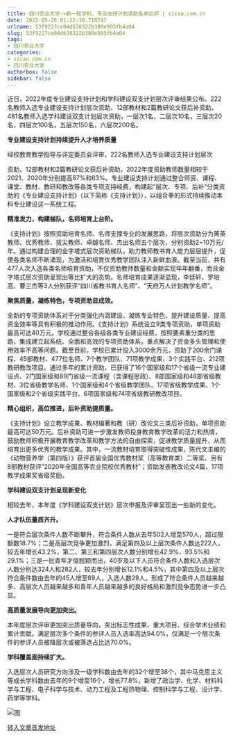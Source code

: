```yaml
---
title: 四川农业大学->新一轮学科、专业支持计划资助名单出炉 | sicau.com.cn
date: 2022-05-26 01:22:10.718747
urlname: 53f9227ce04d638322b380e905fb4a04
slug: 53f9227ce04d638322b380e905fb4a04
tags: 
- 四川农业大学
categories:
- sicau.com.cn
- 四川农业大学
authorbox: false
sidebar: false
---
```

近日，2022年度专业建设支持计划和学科建设双支计划层次评审结果公布。222名教师入选专业建设支持计划层次资助、12部教材和2篇教研论文获后补资助。481名教师入选学科建设双支计划层次资助，一层次1名，二层次10名，三层次20名，四层次100名，五层次150名，六层次200名。

**专业建设支持计划持续提升人才培养质量**

经校教育教学指导与评定委员会评审，222名教师入选专业建设支持计划层次
<!--more-->
资助、12部教材和2篇教研论文获后补资助。2022年度资助教师数量相较于2021、2020年分别提高87%和63%。专业建设支持计划通过整合师资、课程、课堂、教材、教研和教改等各类专项支持经费，构建起“层次、专项、后补”分类资助的《专业建设支持计划》（以下简称《支持计划》），以组合拳的形式持续推动本科专业建设这一系统工程。

**精准发力，构建梯队，名师培育上台阶。**

《支持计划》按照资助培育名师、名师支撑专业的发展思路，将层次资助分为菁英教师、优秀教师、拔尖教师、卓越名师、杰出名师五个层次，分别资助2~10万元/年。通过构建合理的金字塔式层次资助梯队，助力教师教书育人能力层层提升，促使各类名师不断涌现，为激活和培育优秀教学团队注入新鲜血液。截至当前，共有477人次入选各类名师培育资助，不仅资助教师数量和金额实现年年翻番，而且金字塔式层次资助呈现出等比扩大的态势。名师培育成果逐渐显现，李廷轩、罗培高、曹三杰等3人分别获评“四川省教书育人名师”、“天府万人计划教学名师”。

**聚焦质量，凝练特色，专项资助显成效。**

全新的专项资助体系对于分类强化内涵建设、凝练专业特色、提升建设质量、提高资金效率等具有积极的推动作用。《支持计划》系统设立9类专项资助，单项资助最高可达40万元。学校通过整合各级各类专业建设经费，按照要素重分类的思路，集成建立起系统、全面和高效的专项资助体系，重点解决了资金多头管理和使用效率不高等问题。截至目前，学校已累计投入3000余万元，资助了200余门课程、45部教材、477位名师、7个教学团队、71项教学成果、3个实践平台、212项教研教改项目。通过多年的累计资助，已获得了16个国家级和17个省级一流专业建设点、2门国家级和89门省级一流课程（含课程思政）、8部国家级和48部省级教材、3位省级教学名师、1个国家级和4个省级教学团队、17项省级教学成果、1个国家级和2个省级实践平台、6项国家级和74项省级教研教改项目。

**精心组织，高位推进，后补资助提质量。**

《支持计划》设立教学成果、教材编著和教（研）改论文三类后补资助，单项资助最高可达50万元。后补资助可进一步激发教师投身教育教学改革的活力和热情，鼓励教师积极开展教育教学改革和教学方法的自由探索，促进教学质量提升，从而培育出更多优秀的教学成果。其中，一流教材培育取得突破性成果，陈代文主编的《动物营养学（第四版）》获评首届全国优秀教材奖（高等教育类）二等奖、另有8部教材获评“2020年全国高等农业院校优秀教材”；资助发表教改论文4篇，17项教学成果奖省级奖励。

**学科建设双支计划呈现新变化**

相较去年，本年度《学科建设双支计划》层次申报及评审呈现出一些新的变化。

**人才队伍量质齐升。**

一是符合层次条件人数不断攀升，符合条件人数从去年502人增至570人，超过限额数18.7%；二是高层次竞争更加激烈，满足第四及以上层次条件人数达222人，较去年增长43.2%，第二、第三和第四层次人数分别增长42.9%、93.5%和29.1%；三是一批青年才俊脱颖而出，40岁及以下人员符合条件人数和入选层次人数分别达324人和282人，较去年分别增长12.1%和4.5%，其中第四及以上层次符合条件数由去年的45人增至89人，入选人数29人。形成了符合条件人员越来越多、高层次人员越来越多和青年人员越来越多的良好格局和激烈竞争态势进一步凸显。

**高质量发展导向更加突出。**

本年度层次评审更加突出质量导向，突出标志性成果、重大项目、综合学术业绩和累计贡献。满足层次多个条件的参评人员入选率高达94.0%，仅满足一个层次条件的参评人员被降层次或被落选占比达70.0%。

**学科覆盖面持续扩大。**

入选层次人员研究方向涉及一级学科数由去年的32个增至38个，其中马克思主义等成长学科数由去年的9个增至16个，增长77.8%，新增了政治学、化学、材料科学与工程、电子科学与技术、动力工程及工程热物理、控制科学与工程、设计学、药学等学科。

![图](https://news.sicau.edu.cn/__local/F/FB/21/D25EAE8D4EF0E74A621C6894A2F_4771423F_166B6.png)

[转入文章首发地址](https://news.sicau.edu.cn/info/1135/67956.htm)